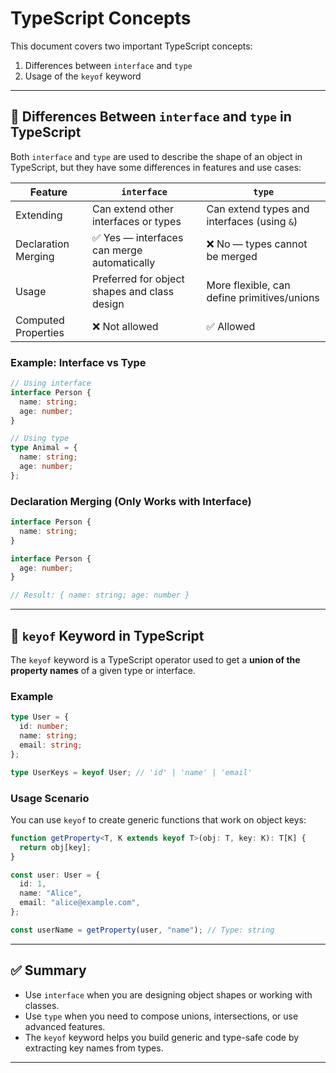 # TypeScript Concepts

This document covers two important TypeScript concepts:
1. Differences between `interface` and `type`
2. Usage of the `keyof` keyword

---

## 🔹 Differences Between `interface` and `type` in TypeScript

Both `interface` and `type` are used to describe the shape of an object in TypeScript, but they have some differences in features and use cases:

| Feature                          | `interface`                                   | `type`                                        |
|----------------------------------|-----------------------------------------------|-----------------------------------------------|
| Extending                       | Can extend other interfaces or types          | Can extend types and interfaces (using `&`)   |
| Declaration Merging             | ✅ Yes — interfaces can merge automatically   | ❌ No — types cannot be merged                |
| Usage                           | Preferred for object shapes and class design  | More flexible, can define primitives/unions   |
| Computed Properties             | ❌ Not allowed                                | ✅ Allowed                                    |

### Example: Interface vs Type

```ts
// Using interface
interface Person {
  name: string;
  age: number;
}

// Using type
type Animal = {
  name: string;
  age: number;
};
```

### Declaration Merging (Only Works with Interface)

```ts
interface Person {
  name: string;
}

interface Person {
  age: number;
}

// Result: { name: string; age: number }
```

---

## 🔹 `keyof` Keyword in TypeScript

The `keyof` keyword is a TypeScript operator used to get a **union of the property names** of a given type or interface.

### Example

```ts
type User = {
  id: number;
  name: string;
  email: string;
};

type UserKeys = keyof User; // 'id' | 'name' | 'email'
```

### Usage Scenario

You can use `keyof` to create generic functions that work on object keys:

```ts
function getProperty<T, K extends keyof T>(obj: T, key: K): T[K] {
  return obj[key];
}

const user: User = {
  id: 1,
  name: "Alice",
  email: "alice@example.com",
};

const userName = getProperty(user, "name"); // Type: string
```

---

## ✅ Summary

- Use `interface` when you are designing object shapes or working with classes.
- Use `type` when you need to compose unions, intersections, or use advanced features.
- The `keyof` keyword helps you build generic and type-safe code by extracting key names from types.

---